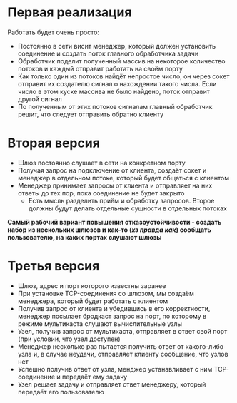 # Первая реализация

Работать будет очень просто:
- Постоянно в сети висит менеджер, который должен установить соединение и создать поток главного обработчика задачи
- Обработчик поделит полученный массив на некоторое количество потоков и каждый отправит работать на своём порту
- Как только один из потоков найдёт непростое число, он через сокет отправит их создателю сигнал о нахождении такого числа. Если число в этом куске массива не было найдено, поток отправит другой сигнал
- По полученным от этих потоков сигналам главный обработчик решит, что следует отправить обратно клиенту

# Вторая версия
- Шлюз постоянно слушает в сети на конкретном порту
- Получая запрос на подключение от клиента, создаёт сокет и менеджер в отдельном потоке, который будет общаться с клиентом
- Менеджер принимает запросы от клиента и отправляет на них ответы до тех пор, пока соединение не будет закрыто
  - Есть мысль разделить приём и обработку запросов. Второе должны будут делать отдельные сущности в отдельных потоках

**Самый рабочий вариант повышения отказоустойчивости - создать набор из нескольких шлюзов и как-то (*хз правда как*) сообщать пользователю, на каких портах слушают шлюзы**

# Третья версия
- Шлюз, адрес и порт которого известны заранее
- При установке TCP-соединения со шлюзом, мы создаём менеджера, который будет работать с клиентом
- Получив запрос от клиента и убедившись в его корректности, менеджер посылает бродкаст запрос на порт, по которому в режиме мультикаста слушают вычислительные узлы
- Узел, получив запрос от мультикаста, отправляет в ответ свой порт (при условии, что узел доступен)
- Менеджер несколько раз пытается получить ответ от какого-либо узла и, в случае неудачи, отправляет клиенту сообщение, что узлов нет
- Успешно получив ответ от узла, менджер устанавливает с ним TCP-соединение и передаёт ему задачу
- Узел решает задачу и отправляет ответ менеджеру, который передаёт его пользователю